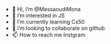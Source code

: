 - 👋 Hi, I’m @MessaoudiMona
- 👀 I’m interested in JS
- 🌱 I’m currently learning Cs50
- 💞️ I’m looking to collaborate on github
- 📫 How to reach me Instgram

<!---
MessaoudiMona/MessaoudiMona is a ✨ special ✨ repository because its `README.md` (this file) appears on your GitHub profile.
You can click the Preview link to take a look at your changes.
--->
